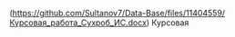 


 (https://github.com/Sultanov7/Data-Base/files/11404559/Курсовая_работа_Сухроб_ИС.docx) Курсовая
